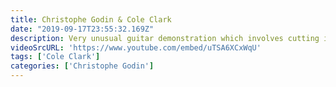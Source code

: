 ```yaml
---
title: Christophe Godin & Cole Clark
date: "2019-09-17T23:55:32.169Z"
description: Very unusual guitar demonstration which involves cutting it in half. As always, with a portion of sparkling humor, Christophe Godin does a demo of Cole Clark Angel 2 guitar. 
videoSrcURL: 'https://www.youtube.com/embed/uTSA6XCxWqU'
tags: ['Cole Clark']
categories: ['Christophe Godin']
---
```

